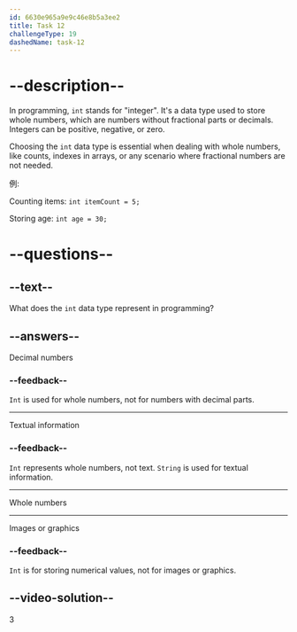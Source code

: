 ```yaml
---
id: 6630e965a9e9c46e8b5a3ee2
title: Task 12
challengeType: 19
dashedName: task-12
---
```


# --description--

In programming, `int` stands for "integer". It's a data type used to store whole numbers, which are numbers without fractional parts or decimals. Integers can be positive, negative, or zero.

Choosing the `int` data type is essential when dealing with whole numbers, like counts, indexes in arrays, or any scenario where fractional numbers are not needed.

例:

Counting items: `int itemCount = 5;`

Storing age: `int age = 30;`

# --questions--

## --text--

What does the `int` data type represent in programming?

## --answers--

Decimal numbers

### --feedback--

`Int` is used for whole numbers, not for numbers with decimal parts.

---

Textual information

### --feedback--

`Int` represents whole numbers, not text. `String` is used for textual information.

---

Whole numbers

---

Images or graphics

### --feedback--

`Int` is for storing numerical values, not for images or graphics.

## --video-solution--

3
